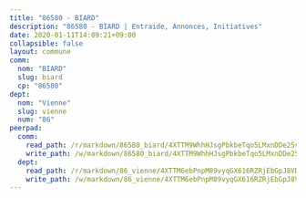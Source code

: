 ```yaml
---
title: "86580 - BIARD"
description: "86580 - BIARD | Entraide, Annonces, Initiatives"
date: 2020-01-11T14:09:21+09:00
collapsible: false
layout: commune
comm:
  nom: "BIARD"
  slug: biard
  cp: "86580"
dept:
  nom: "Vienne"
  slug: vienne
  num: "86"
peerpad:
  comm:
    read_path: /r/markdown/86580_biard/4XTTM9WhhHJsgPbkbeTqo5LMxnDDe25vDzYaKqUneEh3uQamg
    write_path: /w/markdown/86580_biard/4XTTM9WhhHJsgPbkbeTqo5LMxnDDe25vDzYaKqUneEh3uQamg-K3TgUMGZFNYDFHxAcMZbhTuVSacwbesdHxRmAc3dSVqJcKtWftLLkYJsQZBogqziM3LcXYdZ77HZuhz9M8C3JJ5H2JcGmv1o4LbGbRVDLfDZrVGmHfCEHbokNVz82YSLetP6omWS
  dept:
    read_path: /r/markdown/86_vienne/4XTTM6ebPnpM89vyqGX616RZRjEbGpJ8VDNVdSCrMHCb86ALN
    write_path: /w/markdown/86_vienne/4XTTM6ebPnpM89vyqGX616RZRjEbGpJ8VDNVdSCrMHCb86ALN-K3TgUEmU2PzobkNvYrNtR4DXtgm1qYeknzdEZmszmUFpRSMDjV62q8xZv1nUQEJqGnnT9H399N9TnzZMyT3rgAM3pHPbqGxVD33vWNzCSkbf2kxHwBfenpixiJuwbWaCBERwmNeA
---
```


